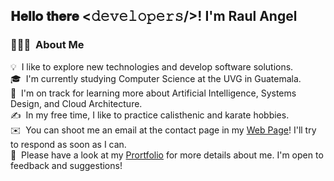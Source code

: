 <div>
  <h2> 𝐇𝐞𝐥𝐥𝐨 𝐭𝐡𝐞𝐫𝐞 <𝚍𝚎𝚟𝚎𝚕𝚘𝚙𝚎𝚛𝚜/>! I'm Raul Angel</h2>
</div>

### 👨🏻‍💻 &nbsp;About Me

💡 &nbsp;I like to explore new technologies and develop software solutions.\
🎓 &nbsp;I'm currently studying Computer Science at the UVG in Guatemala.\
🌱 &nbsp;I'm on track for learning more about Artificial Intelligence, Systems Design, and Cloud Architecture.\
✍️ &nbsp;In my free time, I like to practice calisthenic and karate hobbies.\
✉️ &nbsp;You can shoot me an email at the contact page in my [Web Page](https://raulangelj.herokuapp.com/)! I'll try to respond as soon as I can.\
📄 &nbsp;Please have a look at my [Prortfolio](https://raulangelj.herokuapp.com/Portfolio) for more details about me. I'm open to feedback and suggestions!

<!--
### Hi there 👋
**raulangelj/raulangelj** is a ✨ _special_ ✨ repository because its `README.md` (this file) appears on your GitHub profile.

Here are some ideas to get you started:

- 🔭 I’m currently working on ...
- 🌱 I’m currently learning ...
- 👯 I’m looking to collaborate on ...
- 🤔 I’m looking for help with ...
- 💬 Ask me about ...
- 📫 How to reach me: ...
- 😄 Pronouns: ...
- ⚡ Fun fact: ...
-->

